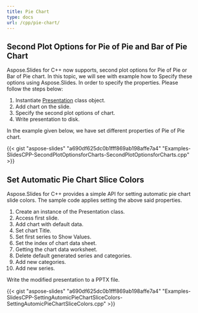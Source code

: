 ```yaml
---
title: Pie Chart
type: docs
url: /cpp/pie-chart/
---
```




## **Second Plot Options for Pie of Pie and Bar of Pie Chart**
Aspose.Slides for C++ now supports, second plot options for Pie of Pie or Bar of Pie chart. In this topic, we will see with example how to Specify these options using Aspose.Slides. In order to specify the properties. Please follow the steps below:

1. Instantiate [Presentation](https://apireference.aspose.com/slides/net/aspose.slides/presentation) class object.
1. Add chart on the slide.
1. Specify the second plot options of chart.
1. Write presentation to disk.

In the example given below, we have set different properties of Pie of Pie chart.

{{< gist "aspose-slides" "a690df625dc0b1fff869ab198affe7a4" "Examples-SlidesCPP-SecondPlotOptionsforCharts-SecondPlotOptionsforCharts.cpp" >}}



## **Set Automatic Pie Chart Slice Colors**
Aspose.Slides for C++ provides a simple API for setting automatic pie chart slide colors. The sample code applies setting the above said properties.

1. Create an instance of the Presentation class.
1. Access first slide.
1. Add chart with default data.
1. Set chart Title.
1. Set first series to Show Values.
1. Set the index of chart data sheet.
1. Getting the chart data worksheet.
1. Delete default generated series and categories.
1. Add new categories.
1. Add new series.

Write the modified presentation to a PPTX file.

{{< gist "aspose-slides" "a690df625dc0b1fff869ab198affe7a4" "Examples-SlidesCPP-SettingAutomicPieChartSliceColors-SettingAutomicPieChartSliceColors.cpp" >}}


